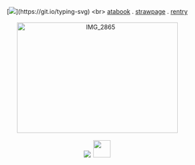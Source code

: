 <div align="center">

[![](https://readme-typing-svg.herokuapp.com?font=press+start+2P=800&color=b3271b&center=true&vCenter=true&width=600&lines=NEW+DIRECTIVE;BLAST+TARGET+TO+SMITHEREENS.)](https://git.io/typing-svg)
<br>
[atabook](https://devesquots.atabook.org/) . [strawpage](https://hjd666.straw.page/) . [rentry](https://rentry.co/devestoss)
<br>
<br>
<img width="373" height="256" alt="IMG_2865" src="https://files.catbox.moe/mprtex.png" />
<br>
</br> ![](https://komarev.com/ghpvc/?username=devesquots&color=63cfb5&style=flat-square&label=killbots)  <img width="40" height="40" src="https://files.catbox.moe/pitnyq.webp">
